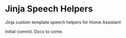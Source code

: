# Jinja Speech Helpers
Jinja custom template speech helpers for Home Assistant

Initial commit.  Docs to come.